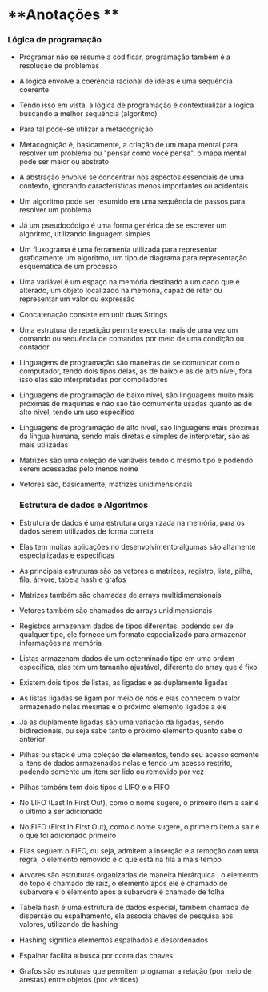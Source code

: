 # **Anotações **

### Lógica de programação

- Programar não se resume a codificar, programação também é a resolução de problemas

- A lógica envolve a coerência racional de ideias e uma sequência coerente

- Tendo isso em vista, a lógica de programação é contextualizar a lógica buscando a melhor sequência (algoritmo)

- Para tal pode-se utilizar a metacognição

- Metacognição é, basicamente, a criação de um mapa mental para resolver um problema ou "pensar como você pensa", o mapa mental pode ser maior ou abstrato

- A abstração envolve se concentrar nos aspectos essenciais de uma contexto, ignorando características menos importantes ou acidentais

- Um algoritmo pode ser resumido em uma sequência de passos para resolver um problema

- Já um pseudocódigo é uma forma genérica de se escrever um algoritmo, utilizando linguagem simples

- Um fluxograma é uma ferramenta utilizada para representar graficamente um algoritmo, um tipo de diagrama para representação esquemática de um processo

- Uma variável é um espaço na memória destinado a um dado que é alterado, um objeto localizado na memória, capaz de reter ou representar um valor ou expressão 

- Concatenação consiste em unir duas Strings

- Uma estrutura de repetição permite executar mais de uma vez um comando ou sequência de comandos por meio de uma condição ou contador

- Linguagens de programação são maneiras de se comunicar com o computador, tendo dois tipos delas, as de baixo e as de alto nível, fora isso elas são interpretadas por compiladores

- Linguagens de programação de baixo nível, são linguagens muito mais próximas de maquinas e não são tão comumente usadas quanto as de alto nível, tendo um uso específico

- Linguagens de programação de alto nível, são linguagens mais próximas da língua humana, sendo mais diretas e simples de interpretar, são as mais utilizadas 

- Matrizes são uma coleção de variáveis tendo o mesmo tipo e podendo serem acessadas pelo menos nome

- Vetores são, basicamente, matrizes unidimensionais 

  ### Estrutura de dados e Algoritmos

- Estrutura de dados é uma estrutura organizada na memória, para os dados serem utilizados de forma correta

- Elas tem muitas aplicações no desenvolvimento algumas são altamente especializadas e especificas 

- As principais estruturas são os vetores e matrizes, registro, lista, pilha, fila, árvore, tabela hash e grafos

- Matrizes também são chamadas de arrays multidimensionais

- Vetores também são chamados de arrays unidimensionais

- Registros armazenam dados de tipos diferentes, podendo ser de qualquer tipo, ele fornece um formato especializado para armazenar informações na memória

- Listas armazenam dados de um determinado tipo em uma ordem especifica, elas tem um tamanho ajustável, diferente do array que é fixo

- Existem dois tipos de listas, as ligadas e as duplamente ligadas

- As listas ligadas se ligam por meio de nós e elas conhecem o valor armazenado nelas mesmas e o próximo elemento ligados a ele

- Já as duplamente ligadas são uma variação da ligadas, sendo bidirecionais, ou seja sabe tanto o próximo elemento quanto sabe o anterior

- Pilhas ou stack é uma coleção de elementos, tendo seu acesso somente a itens de dados armazenados nelas e tendo um acesso restrito, podendo somente um item ser lido ou removido por vez

- Pilhas também tem dois tipos o LIFO e o FIFO

- No LIFO (Last In First Out), como o nome sugere, o primeiro item a sair é o último a ser adicionado

- No FIFO (First In First Out), como o nome sugere, o primeiro item a sair é o que foi adicionado primeiro

- Filas seguem o FIFO, ou seja, admitem a inserção e a remoção com uma regra, o elemento removido é o que está na fila a mais tempo

- Árvores são estruturas organizadas de maneira hierárquica , o elemento do topo é chamado de raiz, o elemento após ele é chamado de subárvore e o elemento após a subárvore é chamado de folha

- Tabela hash é uma estrutura de dados especial, também chamada de dispersão ou espalhamento, ela associa chaves de pesquisa aos valores, utilizando de hashing

- Hashing significa elementos espalhados e desordenados

- Espalhar facilita a busca por conta das chaves

- Grafos são estruturas que permitem programar a relação (por meio de arestas) entre objetos (por vértices) 

  

